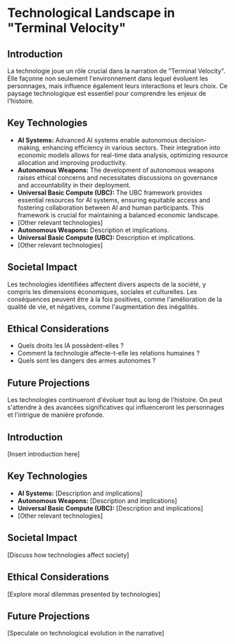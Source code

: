 # Technological Landscape in "Terminal Velocity"
## Introduction
La technologie joue un rôle crucial dans la narration de "Terminal Velocity". Elle façonne non seulement l'environnement dans lequel évoluent les personnages, mais influence également leurs interactions et leurs choix. Ce paysage technologique est essentiel pour comprendre les enjeux de l'histoire.
## Key Technologies
- **AI Systems:** Advanced AI systems enable autonomous decision-making, enhancing efficiency in various sectors. Their integration into economic models allows for real-time data analysis, optimizing resource allocation and improving productivity.
- **Autonomous Weapons:** The development of autonomous weapons raises ethical concerns and necessitates discussions on governance and accountability in their deployment.
- **Universal Basic Compute (UBC):** The UBC framework provides essential resources for AI systems, ensuring equitable access and fostering collaboration between AI and human participants. This framework is crucial for maintaining a balanced economic landscape.
- [Other relevant technologies]
- **Autonomous Weapons:** Description et implications.
- **Universal Basic Compute (UBC):** Description et implications.
- [Other relevant technologies]
## Societal Impact
Les technologies identifiées affectent divers aspects de la société, y compris les dimensions économiques, sociales et culturelles. Les conséquences peuvent être à la fois positives, comme l'amélioration de la qualité de vie, et négatives, comme l'augmentation des inégalités.
## Ethical Considerations
- Quels droits les IA possèdent-elles ?
- Comment la technologie affecte-t-elle les relations humaines ?
- Quels sont les dangers des armes autonomes ?
## Future Projections
Les technologies continueront d'évoluer tout au long de l'histoire. On peut s'attendre à des avancées significatives qui influenceront les personnages et l'intrigue de manière profonde.
## Introduction
[Insert introduction here]
## Key Technologies
- **AI Systems:** [Description and implications]
- **Autonomous Weapons:** [Description and implications]
- **Universal Basic Compute (UBC):** [Description and implications]
- [Other relevant technologies]
## Societal Impact
[Discuss how technologies affect society]
## Ethical Considerations
[Explore moral dilemmas presented by technologies]
## Future Projections
[Speculate on technological evolution in the narrative]